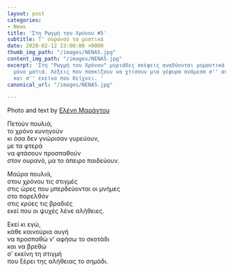 ```yaml
---
layout: post
categories:
- News
title: 'Στη Ρωγμή του Χρόνου #5'
subtitle: Τ' ουρανού τα μυστικά
date: 2020-02-12 23:00:00 +0000
thumb_img_path: "/images/NENA5.jpg"
content_img_path: "/images/NENA5.jpg"
excerpt: 'Στη "Ρωγμή του Χρόνου" μυριάδες σκέψεις αναδύονται ρομαντικά, μέσα από μια
  μόνο ματιά. Λέξεις που πασκίζουν να χτίσουν μια γέφυρα ανάμεσα σ'' αυτό που μιλά
  και σ'' εκείνο που δείχνει. '
canonical_url: "/images/NENA5.jpg"

---
```

Photo and text by <a href="https://www.facebook.com/nena.mar.9" target="blank">Ελένη Μαράντου</a>

Πετούν πουλιά,  
 το χρόνο κυνηγούν  
 κι όσα δεν γνώρισαν γυρεύουν,  
 με τα φτερά  
 να φτάσουν προσπαθούν  
 στον ουρανό, μα το άπειρο παιδεύουν.

Μαύρα πουλιά,  
 στου χρόνου τις στιγμές  
 στις ώρες που μπερδεύονται οι μνήμες  
 στο παρελθόν  
 στις κρύες τις βραδιές  
 εκεί που οι ψυχές λένε αλήθειες.

Εκεί κι εγώ,  
 κάθε καινούρια αυγή  
 να προσπαθώ ν’ αφήσω το σκοτάδι  
 και να βρεθώ  
 σ’ εκείνη τη στιγμή  
που ξέρει της αλήθειας το σημάδι.